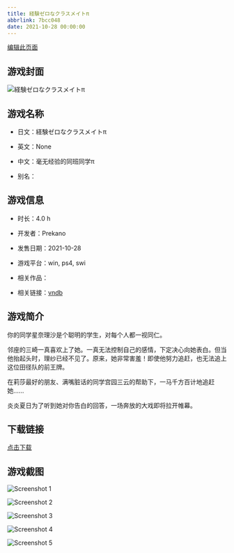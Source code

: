 ```yaml
---
title: 経験ゼロなクラスメイトπ
abbrlink: 7bcc048
date: 2021-10-28 00:00:00
---
```

[编辑此页面](https://github.com/ACG-3/ADV3-source/blob/main/source/_posts/%E7%B5%8C%E9%A8%93%E3%82%BC%E3%83%AD%E3%81%AA%E3%82%AF%E3%83%A9%E3%82%B9%E3%83%A1%E3%82%A4%E3%83%88%CF%80.md)

## 游戏封面

![経験ゼロなクラスメイトπ](https://pan.timero.xyz/d/onedrive/img_lib_001/%E7%B5%8C%E9%A8%93%E3%82%BC%E3%83%AD%E3%81%AA%E3%82%AF%E3%83%A9%E3%82%B9%E3%83%A1%E3%82%A4%E3%83%88%CF%80_cover.avif)


## 游戏名称

- 日文：経験ゼロなクラスメイトπ
- 英文：None
- 中文：毫无经验的同班同学π

- 别名：


## 游戏信息

- 时长：4.0 h
- 开发者：Prekano
- 发售日期：2021-10-28
- 游戏平台：win, ps4, swi
- 相关作品：

- 相关链接：[vndb](https://vndb.org/v31471)


## 游戏简介

你的同学星奈理沙是个聪明的学生，对每个人都一视同仁。

邻座的三崎一真喜欢上了她。一真无法控制自己的感情，下定决心向她表白。但当他抬起头时，理纱已经不见了。原来，她非常害羞！即使他努力追赶，也无法追上这位田径队的前王牌。

在莉莎最好的朋友、满嘴脏话的同学宫园三云的帮助下，一马千方百计地追赶她......

炎炎夏日为了听到她对你告白的回答，一场奔放的大戏即将拉开帷幕。




## 下载链接

[点击下载](https://pan.timero.xyz/onedrive/adv_lib_001/%E7%B5%8C%E9%A8%93%E3%82%BC%E3%83%AD%E3%81%AA%E3%82%AF%E3%83%A9%E3%82%B9%E3%83%A1%E3%82%A4%E3%83%88%CF%80)


## 游戏截图


![Screenshot 1](https://pan.timero.xyz/d/onedrive/img_lib_001/%E7%B5%8C%E9%A8%93%E3%82%BC%E3%83%AD%E3%81%AA%E3%82%AF%E3%83%A9%E3%82%B9%E3%83%A1%E3%82%A4%E3%83%88%CF%80_Screenshot_1.avif)

![Screenshot 2](https://pan.timero.xyz/d/onedrive/img_lib_001/%E7%B5%8C%E9%A8%93%E3%82%BC%E3%83%AD%E3%81%AA%E3%82%AF%E3%83%A9%E3%82%B9%E3%83%A1%E3%82%A4%E3%83%88%CF%80_Screenshot_2.avif)

![Screenshot 3](https://pan.timero.xyz/d/onedrive/img_lib_001/%E7%B5%8C%E9%A8%93%E3%82%BC%E3%83%AD%E3%81%AA%E3%82%AF%E3%83%A9%E3%82%B9%E3%83%A1%E3%82%A4%E3%83%88%CF%80_Screenshot_3.avif)

![Screenshot 4](https://pan.timero.xyz/d/onedrive/img_lib_001/%E7%B5%8C%E9%A8%93%E3%82%BC%E3%83%AD%E3%81%AA%E3%82%AF%E3%83%A9%E3%82%B9%E3%83%A1%E3%82%A4%E3%83%88%CF%80_Screenshot_4.avif)

![Screenshot 5](https://pan.timero.xyz/d/onedrive/img_lib_001/%E7%B5%8C%E9%A8%93%E3%82%BC%E3%83%AD%E3%81%AA%E3%82%AF%E3%83%A9%E3%82%B9%E3%83%A1%E3%82%A4%E3%83%88%CF%80_Screenshot_5.avif)

